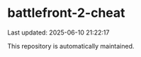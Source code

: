 # battlefront-2-cheat

Last updated: 2025-06-10 21:22:17

This repository is automatically maintained.
